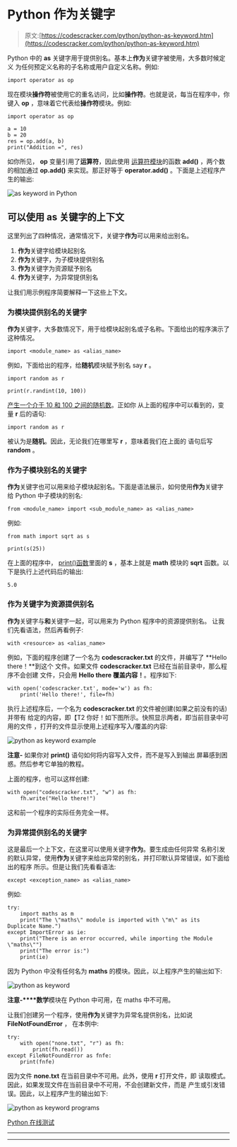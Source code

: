 # Python 作为关键字

> 原文:[https://codescracker.com/python/python-as-keyword.htm](https://codescracker.com/python/python-as-keyword.htm)

Python 中的 **as** 关键字用于提供别名。基本上**作为**关键字被使用，大多数时候定义 为任何预定义名称的子名称或用户自定义名称。例如:

```
import operator as op
```

现在模块**操作符**被使用它的重名访问，比如**操作符**。也就是说，每当在程序中，你 键入 **op** ，意味着它代表给**操作符**模块。例如:

```
import operator as op

a = 10
b = 20
res = op.add(a, b)
print("Addition =", res)
```

如你所见， **op** 变量引用了**运算符**，因此使用 [运算符模块](/python/python-operator-module.htm)的函数 **add()** ，两个数的相加通过 **op.add()** 来实现。那正好等于 **operator.add()** 。下面是上述程序产生的输出:

![as keyword in Python](../Images/0d624358c16f18be1249d7ab2ab90571.png)

## 可以使用 as 关键字的上下文

这里列出了四种情况，通常情况下，关键字**作为**可以用来给出别名。

1.  **作为**关键字给模块起别名
2.  **作为**关键字，为子模块提供别名
3.  **作为**关键字为资源赋予别名
4.  **作为**关键字，为异常提供别名

让我们用示例程序简要解释一下这些上下文。

### 为模块提供别名的关键字

**作为**关键字，大多数情况下，用于给模块起别名或子名称。下面给出的程序演示了 这种情况。

```
import <module_name> as <alias_name>
```

例如，下面给出的程序，给**随机**模块赋予别名 say **r** 。

```
import random as r

print(r.randint(10, 100))
```

[产生一个介于 10 和 100 之间的随机数](/python/program/python-program-generate-random-numbers.htm)。正如你 从上面的程序中可以看到的，变量 **r** 后的语句:

```
import random as r
```

被认为是**随机**。因此，无论我们在哪里写 **r** ，意味着我们在上面的 语句后写 **random** 。

### 作为子模块别名的关键字

**作为**关键字也可以用来给子模块起别名。下面是语法展示，如何使用**作为**关键字 给 Python 中子模块的别名:

```
from <module_name> import <sub_module_name> as <alias_name>
```

例如:

```
from math import sqrt as s

print(s(25))
```

在上面的程序中， [print()函数](/python/python-print-statement.htm)里面的 **s** ，基本上就是 **math** 模块的 **sqrt** 函数。以下是执行上述代码后的输出:

```
5.0
```

### 作为关键字为资源提供别名

**作为**关键字与**和**关键字一起，可以用来为 Python 程序中的资源提供别名。 让我们先看语法，然后再看例子:

```
with <resource> as <alias_name>
```

例如，下面的程序创建了一个名为 **codescracker.txt** 的文件，并编写了 **Hello there！**到这个 文件。如果文件 **codescracker.txt** 已经在当前目录中，那么程序不会创建 文件，只会用 **Hello there 覆盖内容！**。程序如下:

```
with open('codescracker.txt', mode='w') as fh:
    print('Hello there!', file=fh)
```

执行上述程序后，一个名为 **codescracker.txt** 的文件被创建(如果之前没有的话)并带有 给定的内容，即【T2 你好！如下图所示。快照显示两者，即当前目录中可用的文件 ，打开的文件显示使用上述程序写入/覆盖的内容:

![python as keyword example](../Images/a540e71c3679dd74864aca43c0922816.png)

**注意-** 如果你对 **print()** 语句如何将内容写入文件，而不是写入到输出 屏幕感到困惑。然后参考它单独的教程。

上面的程序，也可以这样创建:

```
with open("codescracker.txt", "w") as fh:
    fh.write("Hello there!")
```

这和前一个程序的实际任务完全一样。

### 为异常提供别名的关键字

这是最后一个上下文，在这里可以使用关键字**作为**。要生成由任何异常 名称引发的默认异常，使用**作为**关键字来给出异常的别名，并打印默认异常错误，如下面给出的程序 所示。但是让我们先看看语法:

```
except <exception_name> as <alias_name>
```

例如:

```
try:
    import maths as m
    print("The \"maths\" module is imported with \"m\" as its Duplicate Name.")
except ImportError as ie:
    print("There is an error occurred, while importing the Module \"maths\"")
    print("The error is:")
    print(ie)
```

因为 Python 中没有任何名为 **maths** 的模块。因此，以上程序产生的输出如下:

![python as keyword](../Images/a1058712e53385d28a89841d149765b5.png)

**注意-****数学**模块在 Python 中可用，在 maths 中不可用。

让我们创建另一个程序，使用**作为**关键字为异常名提供别名，比如说 **FileNotFoundError** ， 在本例中:

```
try:
    with open("none.txt", "r") as fh:
        print(fh.read())
except FileNotFoundError as fnfe:
    print(fnfe)
```

因为文件 **none.txt** 在当前目录中不可用。此外，使用 **r** 打开文件，即 读取模式。因此，如果发现文件在当前目录中不可用，不会创建新文件，而是 产生或引发错误。因此，以上程序产生的输出如下:

![python as keyword programs](../Images/1acacb1750011f82de5b6421af626e67.png)

[Python 在线测试](/exam/showtest.php?subid=10)

* * *

* * *